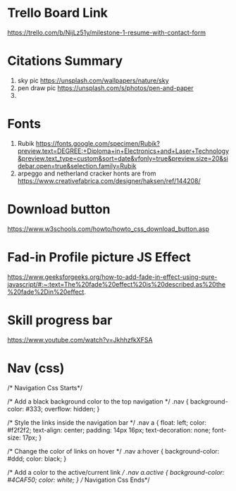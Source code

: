 # Trello Board Link
https://trello.com/b/NijLz51y/milestone-1-resume-with-contact-form

# Citations Summary
1) sky pic https://unsplash.com/wallpapers/nature/sky 
2) pen draw pic https://unsplash.com/s/photos/pen-and-paper
3) 

# Fonts
1) Rubik https://fonts.google.com/specimen/Rubik?preview.text=DEGREE:+Diploma+in+Electronics+and+Laser+Technology&preview.text_type=custom&sort=date&vfonly=true&preview.size=20&sidebar.open=true&selection.family=Rubik
2) arpeggo and netherland cracker honts are from https://www.creativefabrica.com/designer/haksen/ref/144208/

# Download button
https://www.w3schools.com/howto/howto_css_download_button.asp

# Fad-in Profile picture JS Effect
https://www.geeksforgeeks.org/how-to-add-fade-in-effect-using-pure-javascript/#:~:text=The%20fade%20effect%20is%20described,as%20the%20fade%2Din%20effect.

# Skill progress bar
https://www.youtube.com/watch?v=JkhhzfkXFSA



# Nav (css)
  /* Navigation Css Starts*/

  /* Add a black background color to the top navigation */
.nav {
    background-color: #333;
    overflow: hidden;
  }
  
  /* Style the links inside the navigation bar */
  .nav a {
    float: left;
    color: #f2f2f2;
    text-align: center;
    padding: 14px 16px;
    text-decoration: none;
    font-size: 17px;
  }
  
  /* Change the color of links on hover */
  .nav a:hover {
    background-color: #ddd;
    color: black;
  }
  
  /* Add a color to the active/current link */
  .nav a.active {
    background-color: #4CAF50;
    color: white;
  }
  /* Navigation Css Ends*/